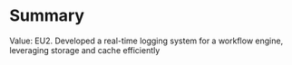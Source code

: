 # Summary

Value: EU2. Developed a real-time logging system for a workflow engine, leveraging storage and cache efficiently